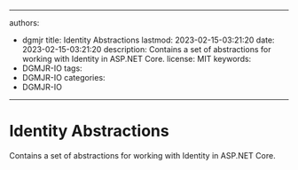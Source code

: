 ---

authors:
- dgmjr
title: Identity Abstractions
lastmod: 2023-02-15-03:21:20
date: 2023-02-15-03:21:20
description: Contains a set of abstractions for working with Identity in ASP.NET Core.
license: MIT
keywords:
- DGMJR-IO
tags:
- DGMJR-IO
categories:
- DGMJR-IO
----------

# Identity Abstractions

Contains a set of abstractions for working with Identity in ASP.NET Core.
